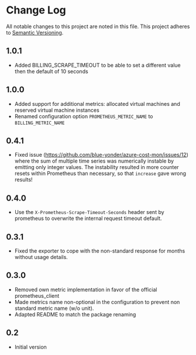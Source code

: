 Change Log
==========

All notable changes to this project are noted in this file. This project adheres to [Semantic
Versioning](http://semver.org/).

1.0.1
-----

- Added BILLING_SCRAPE_TIMEOUT to be able to set a different value then the default of 10 seconds

1.0.0
-----

- Added support for additional metrics: allocated virtual machines and reserved virtual machine
  instances
- Renamed configuration option `PROMETHEUS_METRIC_NAME` to `BILLING_METRIC_NAME`


0.4.1
-----

- Fixed issue (https://github.com/blue-yonder/azure-cost-mon/issues/12)
  where the sum of multiple time series was numerically instable by
  emitting only integer values. The instability resulted in more counter
  resets within Prometheus than necessary, so that `increase` gave wrong
  results!


0.4.0
-----

- Use the `X-Prometheus-Scrape-Timeout-Seconds` header sent by
  prometheus to overwrite the internal request timeout default.


0.3.1
-----

- Fixed the exporter to cope with the non-standard response for months
  without usage details.


0.3.0
-----

- Removed own metric implementation in favor of the
  official prometheus_client
- Made metrics name non-optional in the configuration to prevent
  non standard metric name (w/o unit).
- Adapted README to match the package renaming

0.2
---

- Initial version

